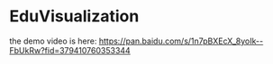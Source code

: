 # EduVisualization

the demo video is here: https://pan.baidu.com/s/1n7pBXEcX_8yoIk--FbUkRw?fid=379410760353344
